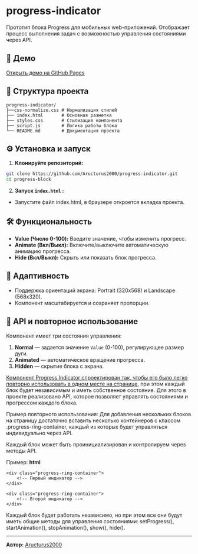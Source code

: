 # progress-indicator

Прототип блока Progress для мобильных web-приложений. Отображает процесс выполнения задач с возможностью управления состояниями через API.

## 🚀 Демо

[Открыть демо на GitHub Pages](https://aructurus2000.github.io/progress-indicator/)

## 📂 Структура проекта
```
progress-indicator/
├──css-normalize.css # Нормализация стилей
├── index.html       # Основная разметка
├── styles.css       # Стилизация компонента
├── script.js        # Логика работы блока
└── README.md        # Документация проекта
```

## ⚙️ Установка и запуск

1. **Клонируйте репозиторий:**
```bash
git clone https://github.com/Aructurus2000/progress-indicator.git
cd progress-block
```

2. **Запуск `index.html` :**
- Запустите файл index.html, в браузере откроется вкладка проекта.

## 🛠️ Функциональность

- **Value (Число 0-100):** Введите значение, чтобы изменить прогресс.
- **Animate (Вкл/Выкл):** Включите/выключите автоматическую анимацию прогресса.
- **Hide (Вкл/Выкл):** Скрыть или показать блок прогресса.

## 📱 Адаптивность

- Поддержка ориентаций экрана: Portrait (320x568) и Landscape (568x320).
- Компонент масштабируется и сохраняет пропорции.

## 🧩 API и повторное использование

Компонент имеет три состояния управления:

1. **Normal** — задается значение `Value` (0-100), регулирующее размер дуги.
2. **Animated** — автоматическое вращение прогресса.
3. **Hidden** — скрытие блока с экрана.

<u>Компонент Progress Indicator спроектирован так, чтобы его было легко повторно использовать в одном месте на странице</u>, при этом каждый блок будет независимым и иметь собственное состояние. Для этого в проекте реализовано API, которое позволяет управлять состояниями и прогрессом каждого блока.

Пример повторного использования:
Для добавления нескольких блоков на страницу достаточно вставить несколько контейнеров с классом .progress-ring-container, каждый из которых будет управляться индивидуально через API.

Каждый блок может быть проинициализирован и контролируем через методы API.

Пример:
**html**
```
<div class="progress-ring-container">
    <!-- Первый индикатор -->
</div>

<div class="progress-ring-container">
    <!-- Второй индикатор -->
</div>
```
Каждый блок будет работать независимо, но при этом все они будут иметь общие методы для управления состояниями: setProgress(), startAnimation(), stopAnimation(), show(), hide().

---

**Автор:** [Aructurus2000](https://github.com/Aructurus2000)
